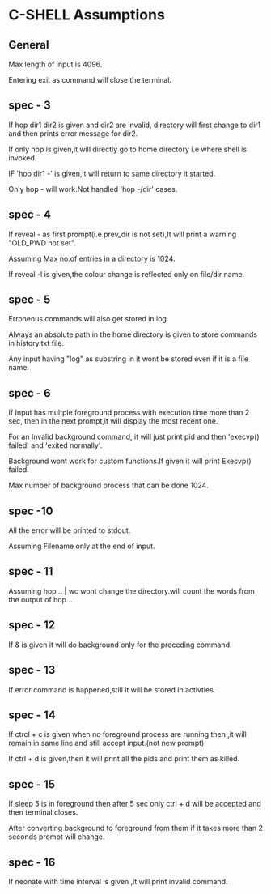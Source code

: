 # C-SHELL Assumptions

## General
 Max length of input is 4096.  

 Entering exit as command will close the terminal.

## spec - 3

 If hop dir1 dir2 is given and dir2 are invalid, directory will first change to dir1 and then prints error message for dir2.

 If only hop is given,it will directly go to home directory i.e where shell is invoked.

 IF 'hop dir1 -' is given,it will return to same directory it started.

 Only hop - will work.Not handled 'hop -/dir' cases.


## spec - 4

 If reveal - as first prompt(i.e prev_dir is not set),It will print a warning "OLD_PWD not set".

 Assuming Max no.of entries in a directory is 1024.

 If reveal -l is given,the colour change is reflected only on file/dir name.


## spec - 5

 Erroneous commands will also get stored in log.

 Always an absolute path in the home directory is given to store commands in history.txt file.

 Any input having "log" as substring in it wont be stored even if it is a file name.

 
## spec - 6

 If Input has multple foreground process with execution time more than 2 sec,
 then in the next prompt,it will display the most recent one.

 For an Invalid background command, it will just print pid and then 'execvp() failed' and 'exited normally'.

 Background wont work for custom functions.If given it will print Execvp() failed.

 Max number of background process that can be done 1024.


## spec -10

 All the error will be printed to stdout.

 Assuming Filename only at the end of input.

## spec - 11

 Assuming hop .. | wc wont change the directory.will count the words from the output of hop ..

## spec - 12

 If & is given it will do background only for the preceding command. 

## spec - 13
 
 If error command is happened,still it will be stored in activties.

## spec - 14
 
 If ctrcl + c is given when no foreground process are running then ,it will remain in same line and still accept input.(not new prompt)

 If ctrl + d is given,then it will print all the pids and print them as killed.

## spec - 15

 If sleep 5 is in foreground then after 5 sec only ctrl + d will be accepted and then terminal closes.

 After converting background to foreground from them if it takes more than 2 seconds prompt will change.


## spec - 16

 If neonate with time interval is given ,it will print invalid command.

